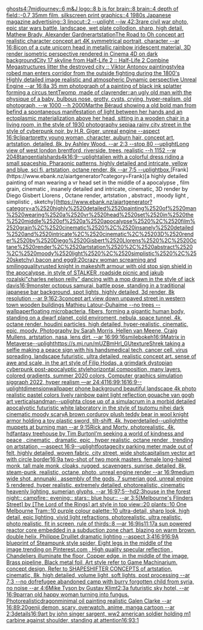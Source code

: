 [ghosts](https://www.ebank.nz/aiartgenerator?category=ghosts)[4:7](https://www.ebank.nz/aiartgenerator?category=4%3A7)[midjourney::6 m&J logo::8 b is for brain::8 brain::4 depth of field::-0.7 35mm film, silkscreen print graphics::4 1980s Japanese magazine advertising::3 linocut::2 --uplight --iw 4](https://www.ebank.nz/aiartgenerator?category=midjourney%3A%3A6%2520m%26J%2520logo%3A%3A8%2520b%2520is%2520for%2520brain%3A%3A8%2520brain%3A%3A4%2520depth%2520of%2520field%3A%3A-0.7%252035mm%2520film%2C%2520silkscreen%2520print%2520graphics%3A%3A4%25201980s%2520Japanese%2520magazine%2520advertising%3A%3A3%2520linocut%3A%3A2%2520--uplight%2520--iw%25204)[2:3](https://www.ebank.nz/aiartgenerator?category=2%3A3)[rare civil war photo, epic star wars battle, landscape, wet plate collodion, sharp, high detail, Mathew Brady, Alexander Gardner](https://www.ebank.nz/aiartgenerator?category=rare%2520civil%2520war%2520photo%2C%2520epic%2520star%2520wars%2520battle%2C%2520landscape%2C%2520wet%2520plate%2520collodion%2C%2520sharp%2C%2520high%2520detail%2C%2520Mathew%2520Brady%2C%2520Alexander%2520Gardner)[artstation](https://www.ebank.nz/aiartgenerator?category=artstation)[The Road to Oh concept art realistic character concept art 4K symmetrical portrait, character --ar 16:8](https://www.ebank.nz/aiartgenerator?category=The%2520Road%2520to%2520Oh%2520concept%2520art%2520realistic%2520character%2520concept%2520art%25204K%2520symmetrical%2520portrait%2C%2520character%2520--ar%252016%3A8)[icon of a cute unicorn head in metallic rainbow iridescent material, 3D render isometric perspective rendered in Cinema 4D on dark background](https://www.ebank.nz/aiartgenerator?category=icon%2520of%2520a%2520cute%2520unicorn%2520head%2520in%2520metallic%2520rainbow%2520iridescent%2520material%2C%25203D%2520render%2520isometric%2520perspective%2520rendered%2520in%2520Cinema%25204D%2520on%2520dark%2520background)[City 17 skyline from Half-Life 2 :: Half-Life 2 Combine Megastructures litter the destroyed city :: Viktor Antonov painting](https://www.ebank.nz/aiartgenerator?category=City%252017%2520skyline%2520from%2520Half-Life%25202%2520%3A%3A%2520Half-Life%25202%2520Combine%2520Megastructures%2520litter%2520the%2520destroyed%2520city%2520%3A%3A%2520Viktor%2520Antonov%2520painting)[style](https://www.ebank.nz/aiartgenerator?category=style)[a robed man enters corridor from the outside fighting during the 1800's Highly detailed image realistic and atmospheric Dynamic perspective Unreal Engine --ar 16:8](https://www.ebank.nz/aiartgenerator?category=a%2520robed%2520man%2520enters%2520corridor%2520from%2520the%2520outside%2520fighting%2520during%2520the%25201800%27s%2520Highly%2520detailed%2520image%2520realistic%2520and%2520atmospheric%2520Dynamic%2520perspective%2520Unreal%2520Engine%2520--ar%252016%3A8)[a 35 mm photograph of a painting of black ink splatter forming a circus tent](https://www.ebank.nz/aiartgenerator?category=a%252035%2520mm%2520photograph%2520of%2520a%2520painting%2520of%2520black%2520ink%2520splatter%2520forming%2520a%2520circus%2520tent)[Twomp ,made of clay](https://www.ebank.nz/aiartgenerator?category=Twomp%2520%2Cmade%2520of%2520clay)[render::](https://www.ebank.nz/aiartgenerator?category=render%3A%3A)[an ugly old man with the physique of a baby, bulbous nose, grotty, cysts, crying, hyper-realism, old photograph, --w 1000 --h 2000](https://www.ebank.nz/aiartgenerator?category=an%2520ugly%2520old%2520man%2520with%2520the%2520physique%2520of%2520a%2520baby%2C%2520bulbous%2520nose%2C%2520grotty%2C%2520cysts%2C%2520crying%2C%2520hyper-realism%2C%2520old%2520photograph%2C%2520--w%25201000%2520--h%25202000)[Marthe Béraud showing a old bold man from befind a spontaneous manifestation of light between her hands and an ectoplasmic materialization above her head, sitting in a wooden chair in a living room,  in the style of 1930 photography sepia](https://www.ebank.nz/aiartgenerator?category=Marthe%2520B%C3%A9raud%2520showing%2520a%2520old%2520bold%2520man%2520from%2520befind%2520a%2520spontaneous%2520manifestation%2520of%2520light%2520between%2520her%2520hands%2520and%2520an%2520ectoplasmic%2520materialization%2520above%2520her%2520head%2C%2520sitting%2520in%2520a%2520wooden%2520chair%2520in%2520a%2520living%2520room%2C%2520%2520in%2520the%2520style%2520of%25201930%2520photography%2520sepia)[a rainy city street in the style of cyberpunk noir, by H.R. Giger, unreal engine --aspect 16:9](https://www.ebank.nz/aiartgenerator?category=a%2520rainy%2520city%2520street%2520in%2520the%2520style%2520of%2520cyberpunk%2520noir%2C%2520by%2520H.R.%2520Giger%2C%2520unreal%2520engine%2520--aspect%252016%3A9)[clipart](https://www.ebank.nz/aiartgenerator?category=clipart)[pretty young woman, character, auburn hair, concept art, artstation, detailed, 8k, by Ashley Wood. --ar 2:3 --stop 80 --uplight](https://www.ebank.nz/aiartgenerator?category=pretty%2520young%2520woman%2C%2520character%2C%2520auburn%2520hair%2C%2520concept%2520art%2C%2520artstation%2C%2520detailed%2C%25208k%2C%2520by%2520Ashley%2520Wood.%2520--ar%25202%3A3%2520--stop%252080%2520--uplight)[Long view of west london brentford, riverside, trees, realistic  --h 1152 --w 2048](https://www.ebank.nz/aiartgenerator?category=Long%2520view%2520of%2520west%2520london%2520brentford%2C%2520riverside%2C%2520trees%2C%2520realistic%2520%2520--h%25201152%2520--w%25202048)[tangential](https://www.ebank.nz/aiartgenerator?category=tangential)[shards](https://www.ebank.nz/aiartgenerator?category=shards)[4k](https://www.ebank.nz/aiartgenerator?category=4k)[16:9](https://www.ebank.nz/aiartgenerator?category=16%3A9)[--uplight](https://www.ebank.nz/aiartgenerator?category=--uplight)[alien with a colorful dress riding a small spaceship, Pharaonic patterns, highly detailed and intricate, yellow and blue, sci fi, artstation, octane render, 8k --ar 7:5 --uplight](https://www.ebank.nz/aiartgenerator?category=alien%2520with%2520a%2520colorful%2520dress%2520riding%2520a%2520small%2520spaceship%2C%2520Pharaonic%2520patterns%2C%2520highly%2520detailed%2520and%2520intricate%2C%2520yellow%2520and%2520blue%2C%2520sci%2520fi%2C%2520artstation%2C%2520octane%2520render%2C%25208k%2520--ar%25207%3A5%2520--uplight)[box.](https://www.ebank.nz/aiartgenerator?category=box.)[Frank](https://www.ebank.nz/aiartgenerator?category=Frank)[a highly detailed painting of man wearing a vr head set in the middle of a apocalypse , film grain, cinematic , insanely detailed and intricate, cinematic, 3D render by Diego Gisbert Llorens , Octane render, artstation , abstract , moody light , simplistic , sketchy](https://www.ebank.nz/aiartgenerator?category=a%2520highly%2520detailed%2520painting%2520of%2520man%2520wearing%2520a%2520vr%2520head%2520set%2520in%2520the%2520middle%2520of%2520a%2520apocalypse%2520%2C%2520film%2520grain%2C%2520cinematic%2520%2C%2520insanely%2520detailed%2520and%2520intricate%2C%2520cinematic%2C%25203D%2520render%2520by%2520Diego%2520Gisbert%2520Llorens%2520%2C%2520Octane%2520render%2C%2520artstation%2520%2C%2520abstract%2520%2C%2520moody%2520light%2520%2C%2520simplistic%2520%2C%2520sketchy)[,](https://www.ebank.nz/aiartgenerator?category=%2C)[bacon and egg](https://www.ebank.nz/aiartgenerator?category=bacon%2520and%2520egg)[9:20](https://www.ebank.nz/aiartgenerator?category=9%3A20)[crazy woman screaming and smiling](https://www.ebank.nz/aiartgenerator?category=crazy%2520woman%2520screaming%2520and%2520smiling)[quality](https://www.ebank.nz/aiartgenerator?category=quality)[rusted knight in makeshift armour with  old stop sign shield in the apocalypse, in style of STALKER ,roadside picnic and jakub rozalski](https://www.ebank.nz/aiartgenerator?category=rusted%2520knight%2520in%2520makeshift%2520armour%2520with%2520%2520old%2520stop%2520sign%2520shield%2520in%2520the%2520apocalypse%2C%2520in%2520style%2520of%2520STALKER%2520%2Croadside%2520picnic%2520and%2520jakub%2520rozalski)["charles nelson reilly" dancing with a mop drawn in the style of jack davis](https://www.ebank.nz/aiartgenerator?category=%22charles%2520nelson%2520reilly%22%2520dancing%2520with%2520a%2520mop%2520drawn%2520in%2520the%2520style%2520of%2520jack%2520davis)[16:9](https://www.ebank.nz/aiartgenerator?category=16%3A9)[monster octopus samurai, battle pose, standing in a traditional japanese bar background, spot lights,  highly detailed, 3d render, 8k resolution --ar 9:16](https://www.ebank.nz/aiartgenerator?category=monster%2520octopus%2520samurai%2C%2520battle%2520pose%2C%2520standing%2520in%2520a%2520traditional%2520japanese%2520bar%2520background%2C%2520spot%2520lights%2C%2520%2520highly%2520detailed%2C%25203d%2520render%2C%25208k%2520resolution%2520--ar%25209%3A16)[2:3](https://www.ebank.nz/aiartgenerator?category=2%3A3)[concept art view down unpaved street in western town wooden buildings Mathieu Latour-Duhaime --no trees --wallpaper](https://www.ebank.nz/aiartgenerator?category=concept%2520art%2520view%2520down%2520unpaved%2520street%2520in%2520western%2520town%2520wooden%2520buildings%2520Mathieu%2520Latour-Duhaime%2520--no%2520trees%2520--wallpaper)[floating microbacteria, fibers, forming a gigantic human body, standing on a dwarf planet, cold enviroment, nebula, space tunnel, 4k, octane render, houdini particles, high detailed, hyper-realistic, cinematic, epic, moody, Photography by Sarah Morris, Hellen van Meene, Craig Mullens, artstation, nasa, lens dirt, --ar 16:9](https://www.ebank.nz/aiartgenerator?category=floating%2520microbacteria%2C%2520fibers%2C%2520forming%2520a%2520gigantic%2520human%2520body%2C%2520standing%2520on%2520a%2520dwarf%2520planet%2C%2520cold%2520enviroment%2C%2520nebula%2C%2520space%2520tunnel%2C%25204k%2C%2520octane%2520render%2C%2520houdini%2520particles%2C%2520high%2520detailed%2C%2520hyper-realistic%2C%2520cinematic%2C%2520epic%2C%2520moody%2C%2520Photography%2520by%2520Sarah%2520Morris%2C%2520Hellen%2520van%2520Meene%2C%2520Craig%2520Mullens%2C%2520artstation%2C%2520nasa%2C%2520lens%2520dirt%2C%2520--ar%252016%3A9)[9:16](https://www.ebank.nz/aiartgenerator?category=9%3A16)[smile](https://www.ebank.nz/aiartgenerator?category=smile)[bokeh](https://www.ebank.nz/aiartgenerator?category=bokeh)[16:9](https://www.ebank.nz/aiartgenerator?category=16%3A9)[Matrix in Metaverse](https://www.ebank.nz/aiartgenerator?category=Matrix%2520in%2520Metaverse)[--uplight](https://www.ebank.nz/aiartgenerator?category=--uplight)[<https://s.mj.run/mUZBmHrl_GU>](https://www.ebank.nz/aiartgenerator?category=%3Chttps%3A//s.mj.run/mUZBmHrl_GU%3E)[texture](https://www.ebank.nz/aiartgenerator?category=texture)[Shrek taking a selfie making a peace sign with his hands](https://www.ebank.nz/aiartgenerator?category=Shrek%2520taking%2520a%2520selfie%2520making%2520a%2520peace%2520sign%2520with%2520his%2520hands)[medical tech, cancer cell, virus spreading, landscape futuristic, ultra detailed, realistic concept art. sense of awe and scale, in the art style of Filip Hodas, a grimdark dystopian cyberpunk post-apocalyptic style](https://www.ebank.nz/aiartgenerator?category=medical%2520tech%2C%2520cancer%2520cell%2C%2520virus%2520spreading%2C%2520landscape%2520futuristic%2C%2520ultra%2520detailed%2C%2520realistic%2520concept%2520art.%2520sense%2520of%2520awe%2520and%2520scale%2C%2520in%2520the%2520art%2520style%2520of%2520Filip%2520Hodas%2C%2520a%2520grimdark%2520dystopian%2520cyberpunk%2520post-apocalyptic%2520style)[horizontal composition, many layers, colored gradients, summer 2020 colors, Computer graphics simulation siggraph 2022, hyper realism —ar 24:41](https://www.ebank.nz/aiartgenerator?category=horizontal%2520composition%2C%2520many%2520layers%2C%2520colored%2520gradients%2C%2520summer%25202020%2520colors%2C%2520Computer%2520graphics%2520simulation%2520siggraph%25202022%2C%2520hyper%2520realism%2520%E2%80%94ar%252024%3A41)[16:9](https://www.ebank.nz/aiartgenerator?category=16%3A9)[9:16](https://www.ebank.nz/aiartgenerator?category=9%3A16)[16:9](https://www.ebank.nz/aiartgenerator?category=16%3A9)[--uplight](https://www.ebank.nz/aiartgenerator?category=--uplight)[dimension](https://www.ebank.nz/aiartgenerator?category=dimension)[wallpaper phone background beautiful landscape 4k photo realistic pastel colors lively rainbow paint light reflection gouache van gogh art vertical](https://www.ebank.nz/aiartgenerator?category=wallpaper%2520phone%2520background%2520beautiful%2520landscape%25204k%2520photo%2520realistic%2520pastel%2520colors%2520lively%2520rainbow%2520paint%2520light%2520reflection%2520gouache%2520van%2520gogh%2520art%2520vertical)[sandman](https://www.ebank.nz/aiartgenerator?category=sandman)[--uplight](https://www.ebank.nz/aiartgenerator?category=--uplight)[a close up of a simulacrum in a morbid detailed apocalyptic futuristic white laboratory in the style of tsutomu nihei dark cinematic moody scary](https://www.ebank.nz/aiartgenerator?category=a%2520close%2520up%2520of%2520a%2520simulacrum%2520in%2520a%2520morbid%2520detailed%2520apocalyptic%2520futuristic%2520white%2520laboratory%2520in%2520the%2520style%2520of%2520tsutomu%2520nihei%2520dark%2520cinematic%2520moody%2520scary)[A brown corduroy plush teddy bear in wool knight armor holding a toy plastic sword, tilt-shift, 4k, hyperdetailed](https://www.ebank.nz/aiartgenerator?category=A%2520brown%2520corduroy%2520plush%2520teddy%2520bear%2520in%2520wool%2520knight%2520armor%2520holding%2520a%2520toy%2520plastic%2520sword%2C%2520tilt-shift%2C%25204k%2C%2520hyperdetailed)[--uplight](https://www.ebank.nz/aiartgenerator?category=--uplight)[the muppets at burning man --ar 9:15](https://www.ebank.nz/aiartgenerator?category=the%2520muppets%2520at%2520burning%2520man%2520--ar%25209%3A15)[Rick and Morty, photorealistic, 4k, hd](https://www.ebank.nz/aiartgenerator?category=Rick%2520and%2520Morty%2C%2520photorealistic%2C%25204k%2C%2520hd)[fantasy treehouse by Tim Burton](https://www.ebank.nz/aiartgenerator?category=fantasy%2520treehouse%2520by%2520Tim%2520Burton)[I’m seeking a world of kindness and peace , cinematic , dramatic, epic , hyper realistic, octane render , trending on artstation, —aspect 16:9](https://www.ebank.nz/aiartgenerator?category=I%E2%80%99m%2520seeking%2520a%2520world%2520of%2520kindness%2520and%2520peace%2520%2C%2520cinematic%2520%2C%2520dramatic%2C%2520epic%2520%2C%2520hyper%2520realistic%2C%2520octane%2520render%2520%2C%2520trending%2520on%2520artstation%2C%2520%E2%80%94aspect%252016%3A9)[--uplight](https://www.ebank.nz/aiartgenerator?category=--uplight)[footage](https://www.ebank.nz/aiartgenerator?category=footage)[city parking meter made out of felt, highly detailed, woven fabric, city street, wide shot](https://www.ebank.nz/aiartgenerator?category=city%2520parking%2520meter%2520made%2520out%2520of%2520felt%2C%2520highly%2520detailed%2C%2520woven%2520fabric%2C%2520city%2520street%2C%2520wide%2520shot)[capitalism vector art with circle border](https://www.ebank.nz/aiartgenerator?category=capitalism%2520vector%2520art%2520with%2520circle%2520border)[16:9](https://www.ebank.nz/aiartgenerator?category=16%3A9)[a two-shot of two monk masters, female long-haired monk, tall male monk, cloaks, rugged, scavengers, sunrise, detailed, 8k, steam-punk, realistic, octane, photo, unreal engine render --ar 16:9](https://www.ebank.nz/aiartgenerator?category=a%2520two-shot%2520of%2520two%2520monk%2520masters%2C%2520female%2520long-haired%2520monk%2C%2520tall%2520male%2520monk%2C%2520cloaks%2C%2520rugged%2C%2520scavengers%2C%2520sunrise%2C%2520detailed%2C%25208k%2C%2520steam-punk%2C%2520realistic%2C%2520octane%2C%2520photo%2C%2520unreal%2520engine%2520render%2520--ar%252016%3A9)[medium wide shot, annunaki ,  assembly of the gods, 7 sumerian god, unreal engine 5 rendered, hyper realistic,  extremely detailed, photorealistic,  cinematic heavenly lighting, sumerian glyphs, --ar 16:9](https://www.ebank.nz/aiartgenerator?category=medium%2520wide%2520shot%2C%2520annunaki%2520%2C%2520%2520assembly%2520of%2520the%2520gods%2C%25207%2520sumerian%2520god%2C%2520unreal%2520engine%25205%2520rendered%2C%2520hyper%2520realistic%2C%2520%2520extremely%2520detailed%2C%2520photorealistic%2C%2520%2520cinematic%2520heavenly%2520lighting%2C%2520sumerian%2520glyphs%2C%2520--ar%252016%3A9)[7:5](https://www.ebank.nz/aiartgenerator?category=7%3A5)[--hd](https://www.ebank.nz/aiartgenerator?category=--hd)[2:3](https://www.ebank.nz/aiartgenerator?category=2%3A3)[house in the forest night:: campfire:: evening:: stars:: blue hour:: --ar 3:5](https://www.ebank.nz/aiartgenerator?category=house%2520in%2520the%2520forest%2520night%3A%3A%2520campfire%3A%3A%2520evening%3A%3A%2520stars%3A%3A%2520blue%2520hour%3A%3A%2520--ar%25203%3A5)[[Melbourne's Flinders Street] by [The Lord of the Rings] art style in top view::20 plants::10 One Melbourne Tram::10 purple colour palette::10 ultra-detail, sharp look, high detail, epic lighting, vivid light refractions, photorealistic, ultra realistic, photo realistic, fit in screen, rule of thirds::8 —ar 16:9](https://www.ebank.nz/aiartgenerator?category=%5BMelbourne%27s%2520Flinders%2520Street%5D%2520by%2520%5BThe%2520Lord%2520of%2520the%2520Rings%5D%2520art%2520style%2520in%2520top%2520view%3A%3A20%2520plants%3A%3A10%2520One%2520Melbourne%2520Tram%3A%3A10%2520purple%2520colour%2520palette%3A%3A10%2520ultra-detail%2C%2520sharp%2520look%2C%2520high%2520detail%2C%2520epic%2520lighting%2C%2520vivid%2520light%2520refractions%2C%2520photorealistic%2C%2520ultra%2520realistic%2C%2520photo%2520realistic%2C%2520fit%2520in%2520screen%2C%2520rule%2520of%2520thirds%3A%3A8%2520%E2%80%94ar%252016%3A9)[lis](https://www.ebank.nz/aiartgenerator?category=lis)[11:17](https://www.ebank.nz/aiartgenerator?category=11%3A17)[a sun powered reactor core embedded in a subduction zone chart, blazing on warm brown, double helix, Philippe Druillet,dramatic lighting --aspect 3:4](https://www.ebank.nz/aiartgenerator?category=a%2520sun%2520powered%2520reactor%2520core%2520embedded%2520in%2520a%2520subduction%2520zone%2520chart%2C%2520blazing%2520on%2520warm%2520brown%2C%2520double%2520helix%2C%2520Philippe%2520Druillet%2Cdramatic%2520lighting%2520--aspect%25203%3A4)[16:9](https://www.ebank.nz/aiartgenerator?category=16%3A9)[16:9](https://www.ebank.nz/aiartgenerator?category=16%3A9)[A blueprint of Steampunk style spider,   Eight legs in the middle of the image,trending on Pinterest.com  , High quality specular reflection ,  Chandeliers illuminate the floor, Copper  edge, in the middle of the image, Brass pipeline,  Black metal foil,  Art style refer to Game Machinarium.  concept design, Refer to SHAPESHIFTER CONCEPTS  of artstation, cinematic,  8k, high detailed,  volume light,  soft lights,  post processing    --ar 7:3   --no dof](https://www.ebank.nz/aiartgenerator?category=A%2520blueprint%2520of%2520Steampunk%2520style%2520spider%2C%2520%2520%2520Eight%2520legs%2520in%2520the%2520middle%2520of%2520the%2520image%2Ctrending%2520on%2520Pinterest.com%2520%2520%2C%2520High%2520quality%2520specular%2520reflection%2520%2C%2520%2520Chandeliers%2520illuminate%2520the%2520floor%2C%2520Copper%2520%2520edge%2C%2520in%2520the%2520middle%2520of%2520the%2520image%2C%2520Brass%2520pipeline%2C%2520%2520Black%2520metal%2520foil%2C%2520%2520Art%2520style%2520refer%2520to%2520Game%2520Machinarium.%2520%2520concept%2520design%2C%2520Refer%2520to%2520SHAPESHIFTER%2520CONCEPTS%2520%2520of%2520artstation%2C%2520cinematic%2C%2520%25208k%2C%2520high%2520detailed%2C%2520%2520volume%2520light%2C%2520%2520soft%2520lights%2C%2520%2520post%2520processing%2520%2520%2520%2520--ar%25207%3A3%2520%2520%2520--no%2520dof)[refugee abandoned camp with burry forgotten child from syria,  no noise --ar 4:6](https://www.ebank.nz/aiartgenerator?category=refugee%2520abandoned%2520camp%2520with%2520burry%2520forgotten%2520child%2520from%2520syria%2C%2520%2520no%2520noise%2520--ar%25204%3A6)[Mike Tyson by Gustav Klimt](https://www.ebank.nz/aiartgenerator?category=Mike%2520Tyson%2520by%2520Gustav%2520Klimt)[2:3](https://www.ebank.nz/aiartgenerator?category=2%3A3)[a futuristic sky hotel, --ar 16:9](https://www.ebank.nz/aiartgenerator?category=a%2520futuristic%2520sky%2520hotel%2C%2520--ar%252016%3A9)[parr](https://www.ebank.nz/aiartgenerator?category=parr)[an old happy woman turning into fungus. Photorealistic](https://www.ebank.nz/aiartgenerator?category=an%2520old%2520happy%2520woman%2520turning%2520into%2520fungus.%2520Photorealistic)[dragon](https://www.ebank.nz/aiartgenerator?category=dragon)[minimal oil painting realistic Galen Clarke --ar 16:8](https://www.ebank.nz/aiartgenerator?category=minimal%2520oil%2520painting%2520realistic%2520Galen%2520Clarke%2520--ar%252016%3A8)[9:20](https://www.ebank.nz/aiartgenerator?category=9%3A20)[genji demon, scary, overwatch, anime, manga cartoon --ar 2:3](https://www.ebank.nz/aiartgenerator?category=genji%2520demon%2C%2520scary%2C%2520overwatch%2C%2520anime%2C%2520manga%2520cartoon%2520--ar%25202%3A3)[details](https://www.ebank.nz/aiartgenerator?category=details)[16:9](https://www.ebank.nz/aiartgenerator?category=16%3A9)[art by john singer sargent, ww2 american soldier holding m1 carbine against shoulder, standing at attention](https://www.ebank.nz/aiartgenerator?category=art%2520by%2520john%2520singer%2520sargent%2C%2520ww2%2520american%2520soldier%2520holding%2520m1%2520carbine%2520against%2520shoulder%2C%2520standing%2520at%2520attention)[16:9](https://www.ebank.nz/aiartgenerator?category=16%3A9)[3:1](https://www.ebank.nz/aiartgenerator?category=3%3A1)